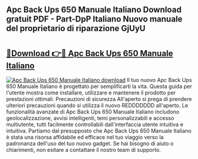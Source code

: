 ## Apc Back Ups 650 Manuale Italiano Download gratuit PDF - Part-DpP Italiano Nuovo manuale del proprietario di riparazione GjUyU

# <h2><a href="http://dfbe8j.blite.top/?on=Apc+Back+Ups+650+Manuale+Italiano">🔗Download 👉🔴 Apc Back Ups 650 Manuale Italiano</a></h2>

[![Apc Back Ups 650 Manuale Italiano download](https://i.imgur.com/lujVjoI.png)](http://dfbe8j.blite.top/?on=Apc+Back+Ups+650+Manuale+Italiano)
Il tuo nuovo Apc Back Ups 650 Manuale Italiano è progettato per semplificarti la vita. Questa guida per l'utente mostra come installare, utilizzare e mantenere il prodotto per prestazioni ottimali. Precauzioni di sicurezza All'aperto si prega di prendere ulteriori precauzioni quando si utilizza il nuovo REDDDDDDD all'aperto. Le funzionalità avanzate di Apc Back Ups 650 Manuale Italiano includono geolocalizzazione, avvisi intelligenti, temi personalizzabili e accesso multiutente, tutti facilmente controllabili dall'interfaccia utente intuitiva e intuitiva. Partiamo dal presupposto che Apc Back Ups 650 Manuale Italiano è stata una risorsa affidabile ed efficace nel tuo viaggio verso la padronanza dell'uso del tuo nuovo gadget. Se hai bisogno di aiuto o chiarimenti, non esitare a contattare il nostro team di supporto.
